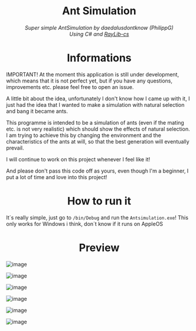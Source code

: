<h1 align="center">
Ant Simulation
</h1>

<h6 align="center">
  Super simple AntSimulation by daedalusdontknow (PhilippG)
  <br>
  Using C# and <a href="https://github.com/ChrisDill/Raylib-cs">RayLib-cs</a>
</h6>

<h1 align="center">
Informations
</h1>

IMPORTANT! At the moment this application is still under development, which means that it is not perfect yet, but if you have any questions, improvements etc. please feel free to open an issue.

A little bit about the idea, unfortunately I don't know how I came up with it, I just had the idea that I wanted to make a simulation with natural selection and bang it became ants.

This programme is intended to be a simulation of ants (even if the mating etc. is not very realistic) which should show the effects of natural selection.
I am trying to achieve this by changing the environment and the characteristics of the ants at will, so that the best generation will eventually prevail.

I will continue to work on this project whenever I feel like it!

And please don't pass this code off as yours, even though I'm a beginner, I put a lot of time and love into this project!
<h1 align="center">
How to run it
</h1>

It´s really simple, just go to `/bin/Debug` and run the `Antsimulation.exe`! This only works for Windows i think, don´t know if it runs on AppleOS

<h1 align="center">
Preview
</h1>

![image](https://github.com/daedalusdontknow/Ant-Simulation/assets/101858241/97ecb8f2-3907-4752-b1b9-3365377eb312)

![image](https://github.com/daedalusdontknow/Ant-Simulation/assets/101858241/7ea1510e-5369-44b9-aa0a-52f4b6d49c02)

![image](https://github.com/daedalusdontknow/Ant-Simulation/assets/101858241/f7f39f7e-e3ce-4145-800b-69752d08141f)

![image](https://github.com/daedalusdontknow/Ant-Simulation/assets/101858241/8fae0bbe-b36f-4413-9d31-fa540003c176)

![image](https://github.com/daedalusdontknow/Ant-Simulation/assets/101858241/0bcc987d-9bb4-4b39-898d-fb400aa25b4b)

![image](https://github.com/daedalusdontknow/Ant-Simulation/assets/101858241/35191e8d-bf99-4f26-a2b5-3fac80b8be1d)
